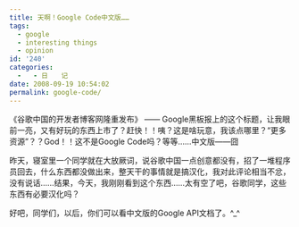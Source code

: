 ```yaml
---
title: 天啊！Google Code中文版……
tags:
  - google
  - interesting things
  - opinion
id: '240'
categories:
  -   - 日　　记
date: 2008-09-19 10:54:02
permalink: google-code/
---
```


《谷歌中国的开发者博客网隆重发布》 —— Google黑板报上的这个标题，让我眼前一亮，又有好玩的东西上市了？赶快！！咦？这是啥玩意，我该点哪里？“更多资源”？？God！！这不是Google Code吗？等等……中文版——囧

昨天，寝室里一个同学就在大放厥词，说谷歌中国一点创意都没有，招了一堆程序员回去，什么东西都没做出来，整天干的事情就是搞汉化，我对此评论相当不忿，没有说话……结果，今天，我刚刚看到这个东西……太有空了吧，谷歌同学，这些东西有必要汉化吗？

好吧，同学们，以后，你们可以看中文版的Google API文档了。^_^